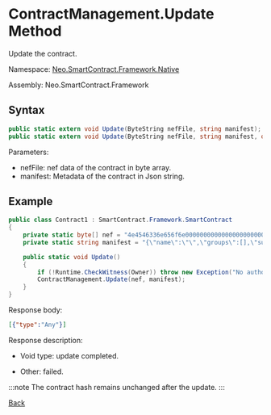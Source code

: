 # ContractManagement.Update Method

Update the contract.

Namespace: [Neo.SmartContract.Framework.Native](../../native.md)

Assembly: Neo.SmartContract.Framework

## Syntax

```cs
public static extern void Update(ByteString nefFile, string manifest);
public static extern void Update(ByteString nefFile, string manifest, object data = null);
```

Parameters:

- nefFile: nef data of the contract in byte array.
- manifest: Metadata of the contract in Json string.

## Example

```cs
public class Contract1 : SmartContract.Framework.SmartContract
{
    private static byte[] nef = "4e4546336e656f6e00000000000000000000000000000000000000000000000000000000332e302e302e30000000000000000000000000000000000000000000000000000211407060ba5f".HexToBytes();
    private static string manifest = "{\"name\":\"\",\"groups\":[],\"supportedstandards\":[],\"abi\":{\"methods\":[{\"name\":\"update\",\"parameters\":[],\"offset\":0,\"returntype\":\"Any\",\"safe\":false}],\"events\":[]},\"permissions\":[{\"contract\":\"*\",\"methods\":\"*\"}],\"trusts\":[],\"extra\":null}";

    public static void Update()
    {
        if (!Runtime.CheckWitness(Owner)) throw new Exception("No authorization.");
        ContractManagement.Update(nef, manifest);
    }
}
```

Response body:

```json
[{"type":"Any"}]
```

Response description:

- Void type: update completed.

- Other: failed.

:::note
The contract hash remains unchanged after the update.
:::

[Back](../ContractManagement.md)
